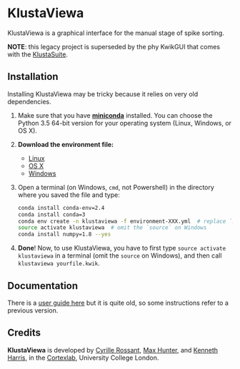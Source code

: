 # KlustaViewa

KlustaViewa is a graphical interface for the manual stage of spike sorting.

**NOTE**: this legacy project is superseded by the phy KwikGUI that comes with the [KlustaSuite](https://github.com/kwikteam/klusta).


## Installation

Installing KlustaViewa may be tricky because it relies on very old dependencies.

1. Make sure that you have [**miniconda**](http://conda.pydata.org/miniconda.html) installed. You can choose the Python 3.5 64-bit version for your operating system (Linux, Windows, or OS X).
2. **Download the environment file:**
    * [Linux](https://raw.githubusercontent.com/klusta-team/klustaviewa/master/installer/environment-linux.yml)
    * [OS X](https://raw.githubusercontent.com/klusta-team/klustaviewa/master/installer/environment-osx.yml)
    * [Windows](https://raw.githubusercontent.com/klusta-team/klustaviewa/master/installer/environment-win.yml)
3. Open a terminal (on Windows, `cmd`, not Powershell) in the directory where you saved the file and type:

    ```bash
    conda install conda-env=2.4
    conda install conda=3
    conda env create -n klustaviewa -f environment-XXX.yml  # replace `XXX` by your system
    source activate klustaviewa  # omit the `source` on Windows
    conda install numpy=1.8 --yes
    ```

4. **Done**! Now, to use KlustaViewa, you have to first type `source activate klustaviewa` in a terminal (omit the `source` on Windows), and then call `klustaviewa yourfile.kwik`.


## Documentation

There is a [user guide here](https://github.com/klusta-team/klustaviewa/blob/master/docs/manual.md) but it is quite old, so some instructions refer to a previous version.


## Credits

**KlustaViewa** is developed by [Cyrille Rossant](http://cyrille.rossant.net), [Max Hunter](https://iris.ucl.ac.uk/iris/browse/profile?upi=MLDHU99), and [Kenneth Harris](https://iris.ucl.ac.uk/iris/browse/profile?upi=KDHAR02), in the [Cortexlab](https://www.ucl.ac.uk/cortexlab), University College London.

